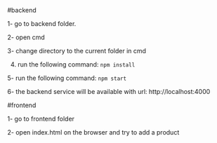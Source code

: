 
#backend

1- go to backend folder.

2- open cmd

3- change directory to the current folder in cmd

4. run the following command: `npm install`

5- run the following command: `npm start`

6- the backend service will be available with url: http://localhost:4000

#frontend

1- go to frontend folder

2- open index.html on the browser and try to add a product
